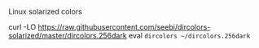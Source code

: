 Linux solarized colors

curl -LO https://raw.githubusercontent.com/seebi/dircolors-solarized/master/dircolors.256dark
eval `dircolors ~/dircolors.256dark`
